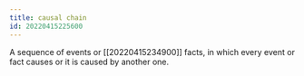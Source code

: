 ```yaml
---
title: causal chain
id: 20220415225600
---
```


A sequence of events or [[20220415234900]] facts, in which every event or fact causes or it is caused by another one. 
